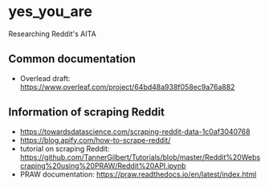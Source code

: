 # yes_you_are
Researching Reddit's AITA

## Common documentation
- Overlead draft: https://www.overleaf.com/project/64bd48a938f058ec9a76a882

## Information of scraping Reddit
- https://towardsdatascience.com/scraping-reddit-data-1c0af3040768
- https://blog.apify.com/how-to-scrape-reddit/
- tutorial on scraping Reddit: https://github.com/TannerGilbert/Tutorials/blob/master/Reddit%20Webscraping%20using%20PRAW/Reddit%20API.ipynb
- PRAW documentation: https://praw.readthedocs.io/en/latest/index.html
